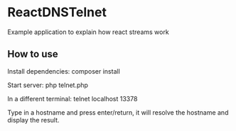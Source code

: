 ReactDNSTelnet
==============

Example application to explain how react streams work

## How to use ##

Install dependencies:
	composer install

Start server:
	php telnet.php

In a different terminal:
	telnet localhost 13378 

Type in a hostname and press enter/return, it will resolve the hostname and display the result.